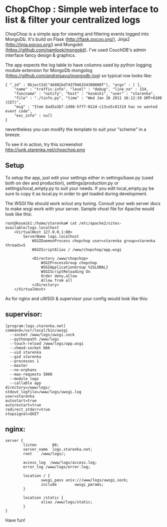 ChopChop : Simple web interface to list & filter your centralized logs
========================================================

ChopChop is a simple app for viewing and filtering events logged into MongoDb. It's build on Flask (http://flask.pocoo.org/), Jinja2 (http://jinja.pocoo.org/) and Mongokit (https://github.com/namlook/mongokit). I've used CouchDB's admin interface fancy design & graphics.

The app expects the log table to have columns used by python logging module extension for MongoDb mongolog (https://github.com/andreisavu/mongodb-log) so typical row looks like:

    { "_id" : ObjectId("4d402bd7437946334300000f"), "args" : [ ],
        "name" : "traffic-info", "level" : "debug", "line_no" : 154,
        "funcname" : "notify", "host" : "kosmik1", "user" : "starenka",
        "file" : "./tinfo.py", "time" : "Wed Jan 26 2011 16:12:39 GMT+0100 (CET)",
        "msg" : "Item 8ad5a3b7-2d98-5ff7-012d-c13ce5c01319 has no wanted event code",
        "exc_info" : null
    }

nevertheless you can modify the template to suit your "scheme" in a breeze.

To see it in action, try this screenshot http://junk.starenka.net/chopchop.png


Setup
-----

To setup the app, just edit your settings either in settings/base.py (used both on dev and production), settings/production.py or settings/local_empty.py to suit your needs. If you edit local_empty.py be sure to copy it as local.py in order to get loaded during development.

The WSGI file should work w/out any tuning. Consult your web server docs to make wsgi work with your server. Sample vhost file for Apache would look like this:


    root@kosmik1:/home/starenka# cat /etc/apache2/sites-available/logs.localhost
        <VirtualHost 127.0.0.1:80>
            ServerName logs.localhost
                WSGIDaemonProcess chopchop user=starenka group=starenka threads=5
                WSGIScriptAlias / /www/chopchop/app.wsgi

                <Directory /www/chopchop>
                    WSGIProcessGroup chopchop
                    WSGIApplicationGroup %{GLOBAL}
                    WSGIScriptReloading On
                    Order deny,allow
                    Allow from all
                </Directory>
        </VirtualHost>


As for nginx and uWSGI & supervisor your config would look like this:

supervisor:
---

    [program:logs.starenka.net]
    command=/usr/local/bin/uwsgi
      --socket /www/logs/uwsgi.sock
      --pythonpath /www/logs
      --touch-reload /www/logs/app.wsgi
      --chmod-socket 666
      --uid starenka
      --gid starenka
      --processes 1
      --master
      --no-orphans
      --max-requests 5000
      --module logs
      --callable app
    directory=/www/logs/
    stdout_logfile=/www/logs/uwsgi.log
    user=starenka
    autostart=true
    autorestart=true
    redirect_stderr=true
    stopsignal=QUIT

nginx:
---

    server {
            listen       80;
            server_name  logs.starenka.net;
            root    /www/logs/;

            access_log  /www/logs/access.log;
            error_log /www/logs/error.log;

            location / {
                    uwsgi_pass unix:///www/logs/uwsgi.sock;
                    include        uwsgi_params;
            }

            location /static {
                    alias /www/logs/static;
            }
    }



Have fun!

